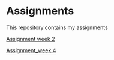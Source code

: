# Assignments
This repository contains my assignments

[Assignment week 2](https://github.com/ThimoLevels/assignments/blob/master/Assignment_week_2.ipynb)

[Assignment_week 4](https://github.com/ThimoLevels/assignments/blob/master/Assignment_week_4.ipynb)
